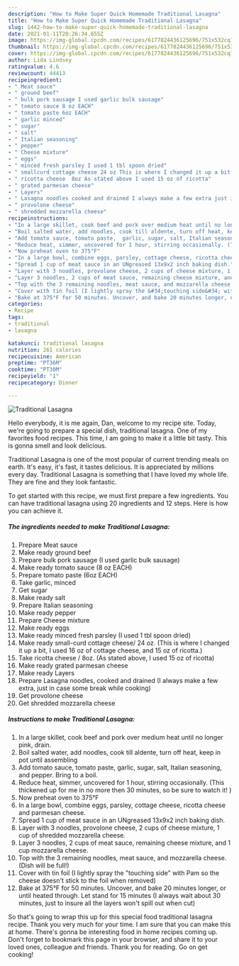 ```yaml
---
description: "How to Make Super Quick Homemade Traditional Lasagna"
title: "How to Make Super Quick Homemade Traditional Lasagna"
slug: 1442-how-to-make-super-quick-homemade-traditional-lasagna
date: 2021-01-11T20:26:34.655Z
image: https://img-global.cpcdn.com/recipes/6177824436125696/751x532cq70/traditional-lasagna-recipe-main-photo.jpg
thumbnail: https://img-global.cpcdn.com/recipes/6177824436125696/751x532cq70/traditional-lasagna-recipe-main-photo.jpg
cover: https://img-global.cpcdn.com/recipes/6177824436125696/751x532cq70/traditional-lasagna-recipe-main-photo.jpg
author: Lida Lindsey
ratingvalue: 4.6
reviewcount: 44413
recipeingredient:
- " Meat sauce"
- " ground beef"
- " bulk pork sausage I used garlic bulk sausage"
- " tomato sauce 8 oz EACH"
- " tomato paste 6oz EACH"
- " garlic minced"
- " sugar"
- " salt"
- " Italian seasoning"
- " pepper"
- " Cheese mixture"
- " eggs"
- " minced fresh parsley I used 1 tbl spoon dried"
- " smallcurd cottage cheese 24 oz This is where I changed it up a bit I used 16 oz of cottage cheese and 15 oz of ricotta"
- " ricotta cheese  8oz As stated above I used 15 oz of ricotta"
- " grated parmesan cheese"
- " Layers"
- " Lasagna noodles cooked and drained I always make a few extra just in case some break while cooking"
- " provolone cheese"
- " shredded mozzarella cheese"
recipeinstructions:
- "In a large skillet, cook beef and pork over medium heat until no longer pink, drain."
- "Boil salted water, add noodles, cook till aldente, turn off heat, keep in pot until assembling"
- "Add tomato sauce, tomato paste,  garlic, sugar, salt, Italian seasoning, and pepper. Bring to a boil."
- "Reduce heat, simmer, uncovered for 1 hour, stirring occasionally. (This thickened up for me in no more then 30 minutes, so be sure to watch it! )"
- "Now preheat oven to 375°F"
- "In a large bowl, combine eggs, parsley, cottage cheese, ricotta cheese and parmesan cheese."
- "Spread 1 cup of meat sauce in an UNgreased 13x9x2 inch baking dish."
- "Layer with 3 noodles, provolone cheese, 2 cups of cheese mixture, 1 cup of shredded mozzarella cheese."
- "Layer 3 noodles, 2 cups of meat sauce, remaining cheese mixture, and 1 cup mozzarella cheese."
- "Top with the 3 remaining noodles, meat sauce, and mozzarella cheese. (Dish will be full!)"
- "Cover with tin foil (I lightly spray the &#34;touching side&#34; with Pam so the cheese doesn&#39;t stick to the foil when removed)"
- "Bake at 375°F for 50 minutes. Uncover, and bake 20 minutes longer, or until heated through. Let stand for 15 minutes (I always wait about 30 minutes, just to insure all the layers won&#39;t spill out when cut)"
categories:
- Recipe
tags:
- traditional
- lasagna

katakunci: traditional lasagna 
nutrition: 261 calories
recipecuisine: American
preptime: "PT36M"
cooktime: "PT30M"
recipeyield: "1"
recipecategory: Dinner

---
```



![Traditional Lasagna](https://img-global.cpcdn.com/recipes/6177824436125696/751x532cq70/traditional-lasagna-recipe-main-photo.jpg)

Hello everybody, it is me again, Dan, welcome to my recipe site. Today, we're going to prepare a special dish, traditional lasagna. One of my favorites food recipes. This time, I am going to make it a little bit tasty. This is gonna smell and look delicious.



Traditional Lasagna is one of the most popular of current trending meals on earth. It's easy, it's fast, it tastes delicious. It is appreciated by millions every day. Traditional Lasagna is something that I have loved my whole life. They are fine and they look fantastic.


To get started with this recipe, we must first prepare a few ingredients. You can have traditional lasagna using 20 ingredients and 12 steps. Here is how you can achieve it.

<!--inarticleads1-->

##### The ingredients needed to make Traditional Lasagna:

1. Prepare  Meat sauce
1. Make ready  ground beef
1. Prepare  bulk pork sausage (I used garlic bulk sausage)
1. Make ready  tomato sauce (8 oz EACH)
1. Prepare  tomato paste (6oz EACH)
1. Take  garlic, minced
1. Get  sugar
1. Make ready  salt
1. Prepare  Italian seasoning
1. Make ready  pepper
1. Prepare  Cheese mixture
1. Make ready  eggs
1. Make ready  minced fresh parsley (I used 1 tbl spoon dried)
1. Make ready  small-curd cottage cheese/ 24 oz. (This is where I changed it up a bit, I used 16 oz of cottage cheese, and 15 oz of ricotta.)
1. Take  ricotta cheese / 8oz. (As stated above, I used 15 oz of ricotta)
1. Make ready  grated parmesan cheese
1. Make ready  Layers
1. Prepare  Lasagna noodles, cooked and drained (I always make a few extra, just in case some break while cooking)
1. Get  provolone cheese
1. Get  shredded mozzarella cheese




<!--inarticleads2-->

##### Instructions to make Traditional Lasagna:

1. In a large skillet, cook beef and pork over medium heat until no longer pink, drain.
1. Boil salted water, add noodles, cook till aldente, turn off heat, keep in pot until assembling
1. Add tomato sauce, tomato paste,  garlic, sugar, salt, Italian seasoning, and pepper. Bring to a boil.
1. Reduce heat, simmer, uncovered for 1 hour, stirring occasionally. (This thickened up for me in no more then 30 minutes, so be sure to watch it! )
1. Now preheat oven to 375°F
1. In a large bowl, combine eggs, parsley, cottage cheese, ricotta cheese and parmesan cheese.
1. Spread 1 cup of meat sauce in an UNgreased 13x9x2 inch baking dish.
1. Layer with 3 noodles, provolone cheese, 2 cups of cheese mixture, 1 cup of shredded mozzarella cheese.
1. Layer 3 noodles, 2 cups of meat sauce, remaining cheese mixture, and 1 cup mozzarella cheese.
1. Top with the 3 remaining noodles, meat sauce, and mozzarella cheese. (Dish will be full!)
1. Cover with tin foil (I lightly spray the &#34;touching side&#34; with Pam so the cheese doesn&#39;t stick to the foil when removed)
1. Bake at 375°F for 50 minutes. Uncover, and bake 20 minutes longer, or until heated through. Let stand for 15 minutes (I always wait about 30 minutes, just to insure all the layers won&#39;t spill out when cut)




So that's going to wrap this up for this special food traditional lasagna recipe. Thank you very much for your time. I am sure that you can make this at home. There's gonna be interesting food in home recipes coming up. Don't forget to bookmark this page in your browser, and share it to your loved ones, colleague and friends. Thank you for reading. Go on get cooking!
